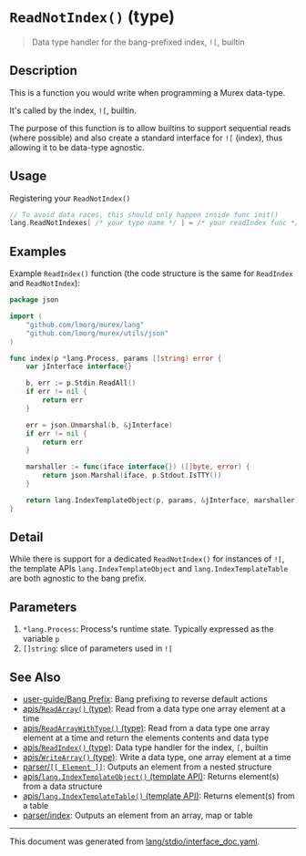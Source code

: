 # `ReadNotIndex()` (type)

> Data type handler for the bang-prefixed index, `![`, builtin

## Description

This is a function you would write when programming a Murex data-type.

It's called by the index, `![`, builtin.

The purpose of this function is to allow builtins to support sequential reads
(where possible) and also create a standard interface for `![` (index), thus
allowing it to be data-type agnostic.

## Usage

Registering your `ReadNotIndex()`

```go
// To avoid data races, this should only happen inside func init()
lang.ReadNotIndexes[ /* your type name */ ] = /* your readIndex func */
```

## Examples

Example `ReadIndex()` function (the code structure is the same for `ReadIndex`
and `ReadNotIndex`):

```go
package json

import (
	"github.com/lmorg/murex/lang"
	"github.com/lmorg/murex/utils/json"
)

func index(p *lang.Process, params []string) error {
	var jInterface interface{}

	b, err := p.Stdin.ReadAll()
	if err != nil {
		return err
	}

	err = json.Unmarshal(b, &jInterface)
	if err != nil {
		return err
	}

	marshaller := func(iface interface{}) ([]byte, error) {
		return json.Marshal(iface, p.Stdout.IsTTY())
	}

	return lang.IndexTemplateObject(p, params, &jInterface, marshaller)
}
```

## Detail

While there is support for a dedicated `ReadNotIndex()` for instances of `![`,
the template APIs `lang.IndexTemplateObject` and `lang.IndexTemplateTable` are
both agnostic to the bang prefix.

## Parameters

1. `*lang.Process`: Process's runtime state. Typically expressed as the variable `p` 
2. `[]string`: slice of parameters used in `![` 

## See Also

* [user-guide/Bang Prefix](../user-guide/bang-prefix.md):
  Bang prefixing to reverse default actions
* [apis/`ReadArray()` (type)](../apis/ReadArray.md):
  Read from a data type one array element at a time
* [apis/`ReadArrayWithType()` (type)](../apis/ReadArrayWithType.md):
  Read from a data type one array element at a time and return the elements contents and data type
* [apis/`ReadIndex()` (type)](../apis/ReadIndex.md):
  Data type handler for the index, `[`, builtin
* [apis/`WriteArray()` (type)](../apis/WriteArray.md):
  Write a data type, one array element at a time
* [parser/`[[ Element ]]`](../parser/element.md):
  Outputs an element from a nested structure
* [apis/`lang.IndexTemplateObject()` (template API)](../apis/lang.IndexTemplateObject.md):
  Returns element(s) from a data structure
* [apis/`lang.IndexTemplateTable()` (template API)](../apis/lang.IndexTemplateTable.md):
  Returns element(s) from a table
* [parser/index](../parser/item-index.md):
  Outputs an element from an array, map or table

<hr/>

This document was generated from [lang/stdio/interface_doc.yaml](https://github.com/lmorg/murex/blob/master/lang/stdio/interface_doc.yaml).